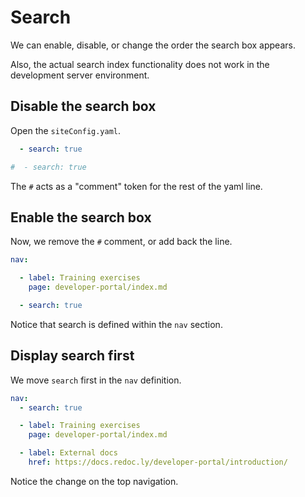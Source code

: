 # Search

We can enable, disable, or change the order the search box appears.

Also, the actual search index functionality does not work in the development server environment.

## Disable the search box

Open the `siteConfig.yaml`.

```yaml before
  - search: true
```
```yaml after
#  - search: true
```

The `#` acts as a "comment" token for the rest of the yaml line.


## Enable the search box

Now, we remove the `#` comment, or add back the line.

```yaml
nav:

  - label: Training exercises
    page: developer-portal/index.md

  - search: true
```

Notice that search is defined within the `nav` section.

## Display search first

We move `search` first in the `nav` definition.

```yaml
nav:
  - search: true

  - label: Training exercises
    page: developer-portal/index.md

  - label: External docs
    href: https://docs.redoc.ly/developer-portal/introduction/
```

Notice the change on the top navigation.

